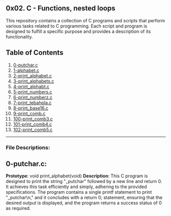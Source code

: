 ## 0x02. C - Functions, nested loops

This repository contains a collection of C programs and scripts that perform various tasks related to C programming. Each script and program is designed to fulfill a specific purpose and provides a description of its functionality.

## Table of Contents

1. [0-putchar.c](#0-putchar.c)
2. [1-alphabet.c](#1-alphabet.c)
3. [2-print_alphabet.c](#2-print_alphabet.c)
4. [3-print_alphabets.c](#3-print_alphabets.c)
5. [4-print_alphabt.c](#4-print_alphabt.c)
6. [5-print_numbers.c](#5-print_numbers.c)
7. [6-print_numberz.c](#6-print_numberz.c)
8. [7-print_tebahpla.c](#7-print_tebahpla.c)
9. [8-print_base16.c](#8-print_base16.c)
9. [9-print_comb.c](#9-print_comb.c)
9. [100-print_comb3.c](#100-print_comb3.c)
9. [101-print_comb4.c](#101-print_comb4.c)
9. [102-print_comb5.c](#102-print_comb5.c)
---
### File Descriptions:

## **0-putchar.c**:
**Prototype**: void print_alphabet(void)
**Description**: This C program is designed to print the string "_putchar" followed by a new line and return 0. It achieves this task efficiently and simply, adhering to the provided specifications. The program contains a single printf statement to print "_putchar\n," and it concludes with a return 0; statement, ensuring that the desired output is displayed, and the program returns a success status of 0 as required.
   

